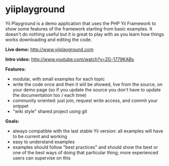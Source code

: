 yiiplayground
=============

Yii Playground is a demo application that uses the PHP Yii Framework to show some features of the framework starting from basic examples. It doesn't do nothing useful but it is great to play with as you learn how things works downloading and editing the code.

**Live demo:** <http://www.yiiplayground.com>

**Intro video:** <http://www.youtube.com/watch?v=ZG-1779KABs>


**Features:**
 * modular, with small examples for each topic
 * write the code once and then it will be showed, live from the source, on your demo page (so if you update the source you don't have to update the documentation too / each time)
 * community oriented: just join, request write access, and commit your snippet
 * "wiki style" shared project using git

**Goals:**
 * always compatible with the last stable Yii version: all examples will have to be current and working
 * easy to understand examples
 * examples should follow "best practices" and should show the best or one of the best ways of doing that particular thing; more experienced users can supervise on this